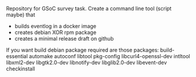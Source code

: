 Repository for GSoC survey task.
Create a command line tool (script maybe) that 
 * builds eventlog in a docker image
 * creates debian XOR rpm package
 * creates a minimal release draft on github

If you want build debian package required are those packages:
build-essential
automake
autoconf
libtool
pkg-config
libcurl4-openssl-dev
intltool
libxml2-dev
libgtk2.0-dev
libnotify-dev
libglib2.0-dev
libevent-dev
checkinstall
